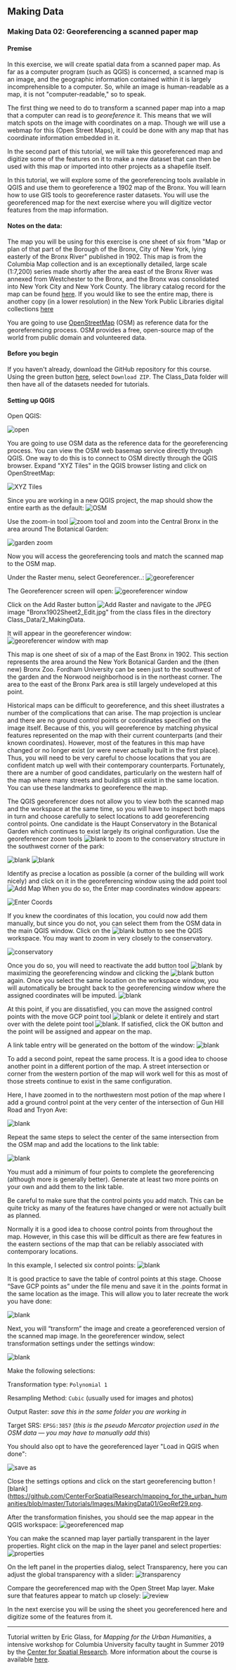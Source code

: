 ## Making Data

### Making Data 02: Georeferencing a scanned paper map

#### Premise

In this exercise, we will create spatial data from a scanned paper map. As far as a computer program (such as QGIS) is concerned, a scanned map is an image, and the geographic information contained within it is largely incomprehensible to a computer. So, while an image is human-readable as a map, it is not "computer-readable," so to speak.

The first thing we need to do to transform a scanned paper map into a map that a computer can read is to *georeference* it. This means that we will match spots on the image with coordinates on a map. Though we will use a webmap for this (Open Street Maps), it could be done with any map that has coordinate information embedded in it.

In the second part of this tutorial, we will take this georeferenced map and digitize some of the features on it to make a new dataset that can then be used with this map or imported into other projects as a shapefile itself.

In this tutorial, we will explore some of the georeferencing tools available in QGIS and use them to georeference a 1902 map of the Bronx. You will learn how to use GIS tools to georeference raster datasets. You will use the georeferenced map for the next exercise where you will digitize vector features from the map information.

#### Notes on the data:

The map you will be using for this exercise is one sheet of six from "Map or plan of that part of the Borough of the Bronx, City of New York, lying easterly of the Bronx River" published in 1902.  This map is from the Columbia Map collection and is an exceptionally detailed, large scale (1:7,200) series made shortly after the area east of the Bronx River was annexed from Westchester to the Bronx, and the Bronx was consolidated into New York City and New York County. The library catalog record for the map can be found [here](https://clio.columbia.edu/catalog/9282162). If you would like to see the entire map, there is another copy (in a lower resolution) in the New York Public Libraries digital collections [here](http://digitalcollections.nypl.org/items/dc910ee0-4682-0131-4759-58d385a7bbd0)

You are going to use [OpenStreetMap](https://www.openstreetmap.org/about) (OSM)  as reference data for the georeferencing process. OSM provides a free, open-source map of the world from public domain and volunteered data.

#### Before you begin
If you haven't already, download the GitHub repository for this course. Using the green button [here](https://github.com/CenterForSpatialResearch/MappingForTheUrbanHumanities_2018), select `Download ZIP`. The Class_Data folder will then have all of the datasets needed for tutorials.

#### Setting up QGIS

Open QGIS:

![open](https://github.com/CenterForSpatialResearch/mapping_for_the_urban_humanities/blob/master/Tutorials/Images/MakingData01/GeoRef1.png)

You are going to use OSM data as the reference data for the georeferencing process. You can view the OSM web basemap service directly through QGIS. One way to do this is to connect to OSM directly through the QGIS browser.  Expand "XYZ Tiles" in the QGIS browser listing and click on OpenStreetMap:

![XYZ Tiles](https://github.com/CenterForSpatialResearch/mapping_for_the_urban_humanities/blob/master/Tutorials/Images/MakingData01/GeoRef2.png)

Since you are working in a new QGIS project, the map should show the entire earth as the default:
![OSM](https://github.com/CenterForSpatialResearch/mapping_for_the_urban_humanities/blob/master/Tutorials/Images/MakingData01/GeoRef3.png)

Use the zoom-in tool ![zoom tool](https://github.com/CenterForSpatialResearch/mapping_for_the_urban_humanities/blob/master/Tutorials/Images/MakingData01/GeoRef4.png) and zoom into the Central Bronx in the area around The Botanical Garden:

![garden zoom ](https://github.com/CenterForSpatialResearch/mapping_for_the_urban_humanities/blob/master/Tutorials/Images/MakingData01/GeoRef5.png)

Now you will access the georeferencing tools and match the scanned map to the OSM map.

Under the Raster menu,<!--Georeferencer was not automatically activated on my version. May have to manually activate on others.--> select Georeferencer..:
![georeferencer ](https://github.com/CenterForSpatialResearch/mapping_for_the_urban_humanities/blob/master/Tutorials/Images/MakingData01/GeoRef6.png)

The Georeferencer screen will open:
![georeferencer window](https://github.com/CenterForSpatialResearch/mapping_for_the_urban_humanities/blob/master/Tutorials/Images/MakingData01/GeoRef7.png)

Click on the Add Raster button ![Add Raster](https://github.com/CenterForSpatialResearch/mapping_for_the_urban_humanities/blob/master/Tutorials/Images/MakingData01/GeoRef8.png)  and navigate to the JPEG image "Bronx1902Sheet2_Edit.jpg" from the class files in the directory Class_Data/2_MakingData.

It will appear in the georeferencer window:
![georeferencer window with map](https://github.com/CenterForSpatialResearch/mapping_for_the_urban_humanities/blob/master/Tutorials/Images/MakingData01/GeoRef9.png)

This map is one sheet of six of a map of the East Bronx in 1902.  This section represents the area around the New York Botanical Garden and the (then new) Bronx Zoo. Fordham University can be seen just to the southwest of the garden and the Norwood neighborhood is in the northeast corner. The area to the east of the Bronx Park area is still largely undeveloped at this point.

Historical maps can be difficult to georeference, and this sheet illustrates a number of the complications that can arise. The map projection is unclear and there are no ground control points or coordinates specified on the image itself. Because of this, you will georeference by matching physical features represented on the map with their current counterparts (and their known coordinates). However, most of the features in this map have changed or no longer exist (or were never actually built in the first place). Thus, you will need to be very careful to choose locations that you are confident match up well with their contemporary counterparts. Fortunately, there are a number of good candidates, particularly on the western half of the map where many streets and buildings still exist in the same location. You can use these landmarks to georeference the map.

The QGIS georeferencer does not allow you to view both the scanned map and the workspace at the same time, so you will have to inspect both maps in turn and choose carefully to select locations to add georeferencing control points.
One candidate is the Haupt Conservatory in the Botanical Garden which continues to exist largely its original configuration. Use the georeferencer zoom tools ![blank](https://github.com/CenterForSpatialResearch/mapping_for_the_urban_humanities/blob/master/Tutorials/Images/MakingData01/GeoRef10.png) to zoom to the conservatory structure in the southwest corner of the park:

![blank](https://github.com/CenterForSpatialResearch/mapping_for_the_urban_humanities/blob/master/Tutorials/Images/MakingData01/GeoRef11.png)
![blank](https://github.com/CenterForSpatialResearch/mapping_for_the_urban_humanities/blob/master/Tutorials/Images/MakingData01/GeoRef12.png)

Identify as precise a location as possible (a corner of the building will work nicely) and click on it in the georeferencing window using the add point tool ![Add Map](https://github.com/CenterForSpatialResearch/mapping_for_the_urban_humanities/blob/master/Tutorials/Images/MakingData01/GeoRef13.png) When you do so, the Enter map coordinates window appears:

![Enter Coords](https://github.com/CenterForSpatialResearch/mapping_for_the_urban_humanities/blob/master/Tutorials/Images/MakingData01/GeoRef14.png)

If you knew the coordinates of this location, you could now add them manually, but since you do not, you can select them from the OSM data in the main QGIS window. Click on the ![blank](https://github.com/CenterForSpatialResearch/mapping_for_the_urban_humanities/blob/master/Tutorials/Images/MakingData01/GeoRef15.png) button to see the QGIS workspace.
You may want to zoom in very closely to the conservatory.

![conservatory](https://github.com/CenterForSpatialResearch/mapping_for_the_urban_humanities/blob/master/Tutorials/Images/MakingData01/GeoRef16.png)

Once you do so, you will need to reactivate the add button tool ![blank](https://github.com/CenterForSpatialResearch/mapping_for_the_urban_humanities/blob/master/Tutorials/Images/MakingData01/GeoRef17.png) by maximizing the georeferencing window and clicking the ![blank](https://github.com/CenterForSpatialResearch/mapping_for_the_urban_humanities/blob/master/Tutorials/Images/MakingData01/GeoRef18.png) button again. Once you select the same location on the workspace window, you will automatically be brought back to the georeferencing window where the assigned coordinates will be imputed.
![blank](https://github.com/CenterForSpatialResearch/mapping_for_the_urban_humanities/blob/master/Tutorials/Images/MakingData01/GeoRef19.png)

At this point, if you are dissatisfied, you can move the assigned control points with the move GCP point tool ![blank](https://github.com/CenterForSpatialResearch/mapping_for_the_urban_humanities/blob/master/Tutorials/Images/MakingData01/GeoRef20.png) or delete it entirely and start over with the delete point tool ![blank](https://github.com/CenterForSpatialResearch/mapping_for_the_urban_humanities/blob/master/Tutorials/Images/MakingData01/GeoRef21.png).
If satisfied, click the OK button and the point will be assigned and appear on the map.

A link table entry will be generated on the bottom of the window:
![blank](https://github.com/CenterForSpatialResearch/mapping_for_the_urban_humanities/blob/master/Tutorials/Images/MakingData01/GeoRef22.png)

To add a second point, repeat the same process. It is a good idea to choose another point in a different portion of the map. A street intersection or corner from the western portion of the map will work well for this as most of those streets continue to exist in the same configuration.

Here, I have zoomed in to the northwestern most potion of the map where I add a ground control point at the very center of the intersection of Gun Hill Road and Tryon Ave:

![blank](https://github.com/CenterForSpatialResearch/mapping_for_the_urban_humanities/blob/master/Tutorials/Images/MakingData01/GeoRef23.png)

Repeat the same steps to select the center of the same intersection from the OSM map and add the locations to the link table:

![blank](https://github.com/CenterForSpatialResearch/mapping_for_the_urban_humanities/blob/master/Tutorials/Images/MakingData01/GeoRef24.png)

You must add a minimum of four points to complete the georeferencing (although more is generally better). Generate at least two more points on your own and add them to the link table.

Be careful to make sure that the control points you add match. This can be quite tricky as many of the features have changed or were not actually built as planned.

Normally it is a good idea to choose control points from throughout the map. However, in this case this will be difficult as there are few features in the eastern sections of the map that can be reliably associated with contemporary locations.

In this example, I selected six control points:
![blank](https://github.com/CenterForSpatialResearch/mapping_for_the_urban_humanities/blob/master/Tutorials/Images/MakingData01/GeoRef25.png)

It is good practice to save the table of control points at this stage. Choose “Save GCP points as” under the file menu and save it in the .points format in the same location as the image. This will allow you to later recreate the work you have done:

![blank](https://github.com/CenterForSpatialResearch/mapping_for_the_urban_humanities/blob/master/Tutorials/Images/MakingData01/GeoRef26.png)

Next, you will “transform” the image and create a georeferenced version of the scanned map image. In the georeferencer window, select transformation settings under the settings window:

![blank](https://github.com/CenterForSpatialResearch/mapping_for_the_urban_humanities/blob/master/Tutorials/Images/MakingData01/GeoRef27.png)

Make the following selections:

Transformation type: `Polynomial 1`

Resampling Method: `Cubic` (usually used for images and photos)

Output Raster: *save this in the same folder you are working in*

Target SRS: `EPSG:3857` (*this is the pseudo Mercator projection used in the OSM data — you may have to manually add this*)

You should also opt to have the georeferenced layer "Load in QGIS when done":

![save as](https://github.com/CenterForSpatialResearch/mapping_for_the_urban_humanities/blob/master/Tutorials/Images/MakingData01/GeoRef28.png)

Close the settings options and click on the start georeferencing button ![blank](https://github.com/CenterForSpatialResearch/mapping_for_the_urban_humanities/blob/master/Tutorials/Images/MakingData01/GeoRef29.png.

After the transformation finishes, you should see the map appear in the QGIS workspace:
![georeferenced map](https://github.com/CenterForSpatialResearch/mapping_for_the_urban_humanities/blob/master/Tutorials/Images/MakingData01/GeoRef30.png)

You can make the scanned map layer partially transparent in the layer properties.  Right click on the map in the layer panel and select properties:
![properties](https://github.com/CenterForSpatialResearch/mapping_for_the_urban_humanities/blob/master/Tutorials/Images/MakingData01/GeoRef31.png)

On the left panel in the properties dialog, select Transparency, here you can adjust the global transparency with a slider:
![transparency](https://github.com/CenterForSpatialResearch/mapping_for_the_urban_humanities/blob/master/Tutorials/Images/MakingData01/GeoRef32.png)

Compare the georeferenced map with the Open Street Map layer.  Make sure that features appear to match up closely:
![review](https://github.com/CenterForSpatialResearch/mapping_for_the_urban_humanities/blob/master/Tutorials/Images/MakingData01/GeoRef33.png)

In the next exercise you will be using the sheet you georeferenced here and digitize some of the features from it.


______________________________________________________________________________________________________________

Tutorial written by Eric Glass, for *Mapping for the Urban Humanities*, a intensive workshop for Columbia University faculty taught in Summer 2019 by the [Center for Spatial Research](http://c4sr.columbia.edu). More information about the course is available [here](http://c4sr.columbia.edu/courses/mapping-urban-humanities-summer-bootcamp).
